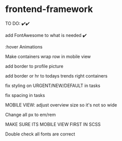 # frontend-framework


TO DO:  ✔️✔️

add FontAwesome to what is needed ✔️

:hover Animations 

Make containers wrap row in mobile view

add border to profile picture

add border or hr to todays trends right containers

fix styling on URGENT/NEW/DEFAULT in tasks

fix spacing in tasks

MOBILE VIEW: adjust overview size so it's not so wide

Change all px to em/rem

MAKE SURE ITS MOBILE VIEW FIRST IN SCSS

Double check all fonts are correct

